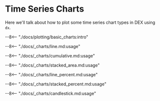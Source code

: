 # Time Series Charts

Here we'll talk about how to plot some time series chart types in DEX using `dx`.

--8<-- "./docs/plotting/basic_charts:intro"

--8<-- "./docs/_charts/line.md:usage"

--8<-- "./docs/_charts/cumulative.md:usage"

--8<-- "./docs/_charts/stacked_area.md:usage"

--8<-- "./docs/_charts/line_percent.md:usage"

--8<-- "./docs/_charts/stacked_percent.md:usage"

--8<-- "./docs/_charts/candlestick.md:usage"